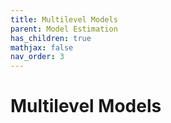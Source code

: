 ```yaml
---
title: Multilevel Models
parent: Model Estimation
has_children: true
mathjax: false
nav_order: 3
---
```


# Multilevel Models
